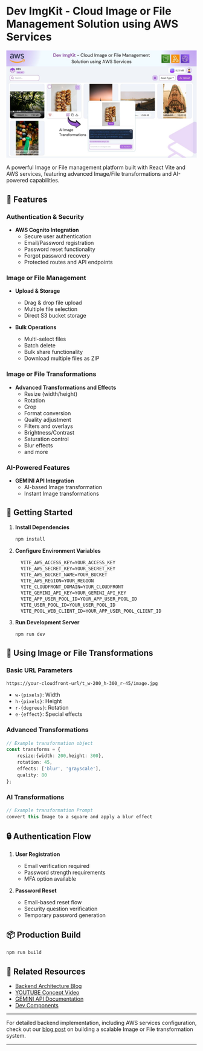 
# Dev ImgKit - Cloud Image or File Management Solution using AWS Services

![Banner Img](/public/banner.jpg)

A powerful Image or File management platform built with React Vite and AWS services, featuring advanced Image/File transformations and AI-powered capabilities.

## 🌟 Features

### Authentication & Security
- **AWS Cognito Integration**
  - Secure user authentication
  - Email/Password registration
  - Password reset functionality
  - Forgot password recovery
  - Protected routes and API endpoints

### Image or File Management
- **Upload & Storage**
  - Drag & drop file upload
  - Multiple file selection
  - Direct S3 bucket storage

- **Bulk Operations**
  - Multi-select files
  - Batch delete
  - Bulk share functionality
  - Download multiple files as ZIP

### Image or File Transformations
- **Advanced Transformations and Effects**
  - Resize (width/height)
  - Rotation
  - Crop
  - Format conversion
  - Quality adjustment
  - Filters and overlays
  - Brightness/Contrast
  - Saturation control
  - Blur effects
  - and more

### AI-Powered Features
- **GEMINI API Integration**
  - AI-based Image transformation
  - Instant Image transformations

## 🚀 Getting Started

1. **Install Dependencies**
    ```bash
    npm install
    ```

2. **Configure Environment Variables**
    ```env
      VITE_AWS_ACCESS_KEY=YOUR_ACCESS_KEY
      VITE_AWS_SECRET_KEY=YOUR_SECRET_KEY
      VITE_AWS_BUCKET_NAME=YOUR_BUCKET
      VITE_AWS_REGION=YOUR_REGION
      VITE_CLOUDFRONT_DOMAIN=YOUR_CLOUDFRONT
      VITE_GEMINI_API_KEY=YOUR_GEMINI_API_KEY
      VITE_APP_USER_POOL_ID=YOUR_APP_USER_POOL_ID
      VITE_USER_POOL_ID=YOUR_USER_POOL_ID
      VITE_POOL_WEB_CLIENT_ID=YOUR_APP_USER_POOL_CLIENT_ID
    ```

3. **Run Development Server**
    ```bash
    npm run dev
    ```

## 🔄 Using Image or File Transformations

### Basic URL Parameters
```
https://your-cloudfront-url/t_w-200_h-300_r-45/image.jpg
```
- `w-{pixels}`: Width
- `h-{pixels}`: Height
- `r-{degrees}`: Rotation
- `e-{effect}`: Special effects

### Advanced Transformations
```typescript
// Example transformation object
const transforms = {
    resize:{width: 200,height: 300},
    rotation: 45,
    effects: ['blur', 'grayscale'],
    quality: 80
};
```

### AI Transformations
```typescript
// Example transformation Prompt
convert this Image to a square and apply a blur effect
```

## 🔒 Authentication Flow

1. **User Registration**
   - Email verification required
   - Password strength requirements
   - MFA option available

2. **Password Reset**
   - Email-based reset flow
   - Security question verification
   - Temporary password generation

## 📦 Production Build

```bash
npm run build
```

## 🔗 Related Resources

- [Backend Architecture Blog](https://www.developerthink.com/blogs/on-fly-image-transformation-pipeline-using-amazon-cloudfront-and-aws-lambda)
- [YOUTUBE Concept Video](https://www.youtube.com/watch?v=5iEgfqugU5Y&t=2s)
- [GEMINI API Documentation](https://ai.google.dev/gemini-api/docs)
- [Dev Components](https://dev-components.vercel.app/)


---

For detailed backend implementation, including AWS services configuration, check out our [blog post](https://www.developerthink.com/blogs/on-fly-image-transformation-pipeline-using-amazon-cloudfront-and-aws-lambda) on building a scalable Image or File transformation system.

---

